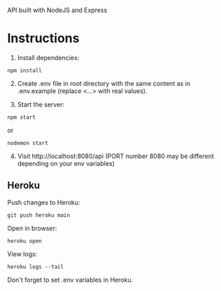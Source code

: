 API built with NodeJS and Express

# Instructions

1. Install dependencies: 

```
npm install
```

2. Create .env file in root directory with the same content as in .env.example (replace <...> with real values).

3. Start the server:

```
npm start
```

or

```
nodemon start
```

4. Visit http://localhost:8080/api (PORT number 8080 may be different depending on your env variables)


## Heroku

Push changes to Heroku:

```
git push heroku main
```

Open in browser:

```
heroku open
```

View logs:

```
heroku logs --tail
```

Don't forget to set .env variables in Heroku.
